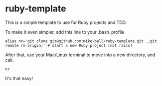 # ruby-template

This is a simple template to use for Ruby projects and TDD.

To make it even simpler, add this line to your .bash_profile

`alias nr='git clone git@github.com:mike-ball/ruby-template.git .;git remote rm origin;' # start a new Ruby project (not rails)`

After that, use your Mac/Linux terminal to move into a new directory, and call.

`nr`

It's that easy!
